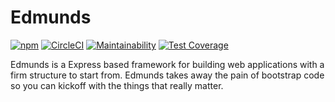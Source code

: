 # Edmunds

[![npm](https://img.shields.io/npm/v/edmunds.svg)](https://www.npmjs.com/package/edmunds)
[![CircleCI](https://img.shields.io/circleci/project/github/LowieHuyghe/edmunds-js/master.svg)](https://circleci.com/gh/LowieHuyghe/edmunds-js)
[![Maintainability](https://api.codeclimate.com/v1/badges/398d71032b3daaea0084/maintainability)](https://codeclimate.com/github/LowieHuyghe/edmunds-js/maintainability)
[![Test Coverage](https://api.codeclimate.com/v1/badges/398d71032b3daaea0084/test_coverage)](https://codeclimate.com/github/LowieHuyghe/edmunds-js/test_coverage)

Edmunds is a Express based framework for building web applications
with a firm structure to start from. Edmunds takes away the pain of
bootstrap code so you can kickoff with the things that really
matter.
